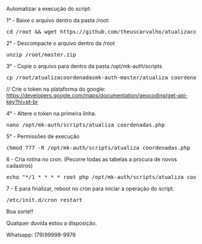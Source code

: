 Automatizar a execução do script:

1° - Baixe o arquivo dentro da pasta /root:

<pre>cd /root && wget https://github.com/theuscarvalho/atualizacoordenadasmk-auth/archive/master.zip</pre>

2° - Descompacte o arquivo dentro da /root

<pre>unzip /root/master.zip</pre>

3° - Copie o arquivo para dentro da pasta /opt/mk-auth/scripts

<pre>cp /root/atualizacoordenadasmk-auth-master/atualiza_coordenadas.php /opt/mk-auth/scripts/atualiza_coordenadas.php</pre>
 
// Crie o token na plataforma do google: https://developers.google.com/maps/documentation/geocoding/get-api-key?hl=pt-br

4° - Altere o token na primeira linha.

<pre>nano /opt/mk-auth/scripts/atualiza_coordenadas.php</pre>


5° - Permissões de execução

<pre>chmod 777 -R /opt/mk-auth/scripts/atualiza_coordenadas.php</pre>

6 - Cria rotina no cron. (Pecorre todas as tabelas a procura de novos cadastros)

<pre>echo "*/1 * * * * root php /opt/mk-auth/scripts/atualiza_coordenadas.php" >> /etc/crontab</pre>

7 - E para finalizar, reboot no cron para iniciar a operação do script.

<pre>/etc/init.d/cron restart</pre>

Boa sorte!!

Qualquer duvida estou a disposição.

Whatsapp: (79)99998-9976
